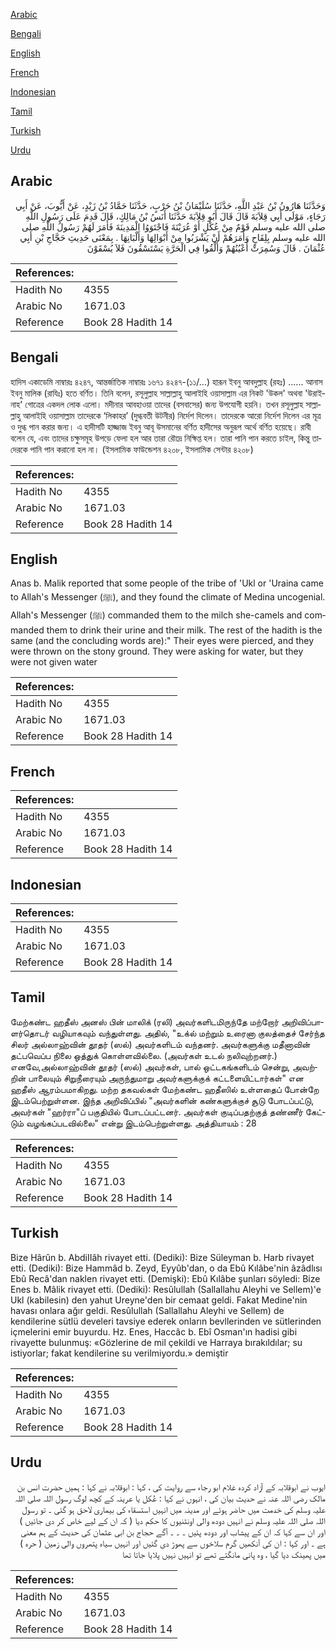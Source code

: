 [Arabic](#arabic)

[Bengali](#bengali)

[English](#english)

[French](#french)

[Indonesian](#indonesian)

[Tamil](#tamil)

[Turkish](#turkish)

[Urdu](#urdu)

## Arabic


<div dir="rtl" lang="ar" style={{fontSize:'larger',backgroundColor:'#f8f9fa',padding:20}}>
وَحَدَّثَنَا هَارُونُ بْنُ عَبْدِ اللَّهِ، حَدَّثَنَا سُلَيْمَانُ بْنُ حَرْبٍ، حَدَّثَنَا حَمَّادُ بْنُ زَيْدٍ، عَنْ أَيُّوبَ، عَنْ أَبِي رَجَاءٍ، مَوْلَى أَبِي قِلاَبَةَ قَالَ قَالَ أَبُو قِلاَبَةَ حَدَّثَنَا أَنَسُ بْنُ مَالِكٍ، قَالَ قَدِمَ عَلَى رَسُولِ اللَّهِ صلى الله عليه وسلم قَوْمٌ مِنْ عُكْلٍ أَوْ عُرَيْنَةَ فَاجْتَوَوُا الْمَدِينَةَ فَأَمَرَ لَهُمْ رَسُولُ اللَّهِ صلى الله عليه وسلم بِلِقَاحٍ وَأَمَرَهُمْ أَنْ يَشْرَبُوا مِنْ أَبْوَالِهَا وَأَلْبَانِهَا ‏.‏ بِمَعْنَى حَدِيثِ حَجَّاجِ بْنِ أَبِي عُثْمَانَ ‏.‏ قَالَ وَسُمِرَتْ أَعْيُنُهُمْ وَأُلْقُوا فِي الْحَرَّةِ يَسْتَسْقُونَ فَلاَ يُسْقَوْنَ
</div>
<div style={{backgroundColor:'#f8f9fa',padding:20, marginBottom: 10}}><table> <thead> <tr> <th>References:</th> <th></th> </tr> </thead> <tbody><tr><td>Hadith No</td><td>4355</td></tr><tr><td>Arabic No</td><td>1671.03</td></tr><tr><td>Reference</td><td>Book 28 Hadith 14</td></tr></tbody></table></div>

## Bengali


<div dir="ltr" lang="bn" style={{fontSize:'larger',backgroundColor:'#f8f9fa',padding:20}}>
হাদিস একাডেমি নাম্বারঃ ৪২৪৭, আন্তর্জাতিক নাম্বারঃ ১৬৭১ ৪২৪৭-(১১/...) হারূন ইবনু আবদুল্লাহ (রহঃ) ...... আনাস ইবনু মালিক (রাযিঃ) হতে বর্ণিত। তিনি বলেন, রসূলুল্লাহ সাল্লাল্লাহু আলাইহি ওয়াসাল্লাম এর নিকট 'উকল' অথবা 'উরাইনাহ' গোত্রের একদল লোক এলো। মদীনার আবহাওয়া তাদের (বসবাসের) জন্য উপযোগী হয়নি। তখন রসূলুল্লাহ সাল্লাল্লাহু আলাইহি ওয়াসাল্লাম তাদেরকে ‘লিকাহর’ (দুগ্ধবতী উটনীর) নির্দেশ দিলেন। তাদেরকে আরো নির্দেশ দিলেন এর মূত্র ও দুগ্ধ পান করার জন্য। এ হাদীসটি হাজ্জাজ ইবনু আবূ উসমানের বর্ণিত হাদীসের অনুরূপ অর্থে বর্ণিত হয়েছে। রাবী বলেন যে, এবং তাদের চক্ষুসমূহ উপড়ে ফেলা হল আর তারা রৌদ্রে নিক্ষিপ্ত হল। তারা পানি পান করতে চাইল, কিন্তু তাদেরকে পানি পান করানো হল না। (ইসলামিক ফাউন্ডেশন ৪২০৮, ইসলামিক সেন্টার ৪২০৮)
</div>
<div style={{backgroundColor:'#f8f9fa',padding:20, marginBottom: 10}}><table> <thead> <tr> <th>References:</th> <th></th> </tr> </thead> <tbody><tr><td>Hadith No</td><td>4355</td></tr><tr><td>Arabic No</td><td>1671.03</td></tr><tr><td>Reference</td><td>Book 28 Hadith 14</td></tr></tbody></table></div>

## English


<div dir="ltr" lang="en" style={{fontSize:'larger',backgroundColor:'#f8f9fa',padding:20}}>
Anas b. Malik reported that some people of the tribe of 'Ukl or 'Uraina came to Allah's Messenger (ﷺ), and they found the climate of Medina uncogenial. Allah's Messenger (ﷺ) commanded them to the milch she-camels and commanded them to drink their urine and their milk. The rest of the hadith is the same (and the concluding words are):" Their eyes were pierced, and they were thrown on the stony ground. They were asking for water, but they were not given water
</div>
<div style={{backgroundColor:'#f8f9fa',padding:20, marginBottom: 10}}><table> <thead> <tr> <th>References:</th> <th></th> </tr> </thead> <tbody><tr><td>Hadith No</td><td>4355</td></tr><tr><td>Arabic No</td><td>1671.03</td></tr><tr><td>Reference</td><td>Book 28 Hadith 14</td></tr></tbody></table></div>

## French


<div dir="ltr" lang="fr" style={{fontSize:'larger',backgroundColor:'#f8f9fa',padding:20}}>

</div>
<div style={{backgroundColor:'#f8f9fa',padding:20, marginBottom: 10}}><table> <thead> <tr> <th>References:</th> <th></th> </tr> </thead> <tbody><tr><td>Hadith No</td><td>4355</td></tr><tr><td>Arabic No</td><td>1671.03</td></tr><tr><td>Reference</td><td>Book 28 Hadith 14</td></tr></tbody></table></div>

## Indonesian


<div dir="ltr" lang="id" style={{fontSize:'larger',backgroundColor:'#f8f9fa',padding:20}}>

</div>
<div style={{backgroundColor:'#f8f9fa',padding:20, marginBottom: 10}}><table> <thead> <tr> <th>References:</th> <th></th> </tr> </thead> <tbody><tr><td>Hadith No</td><td>4355</td></tr><tr><td>Arabic No</td><td>1671.03</td></tr><tr><td>Reference</td><td>Book 28 Hadith 14</td></tr></tbody></table></div>

## Tamil


<div dir="ltr" lang="ta" style={{fontSize:'larger',backgroundColor:'#f8f9fa',padding:20}}>
மேற்கண்ட ஹதீஸ் அனஸ் பின் மாலிக் (ரலி) அவர்களிடமிருந்தே மற்றோர் அறிவிப்பாளர்தொடர் வழியாகவும் வந்துள்ளது. அதில், "உக்ல் மற்றும் உரைனா குலத்தைச் சேர்ந்த சிலர் அல்லாஹ்வின் தூதர் (ஸல்) அவர்களிடம் வந்தனர். அவர்களுக்கு மதீனாவின் தட்பவெப்ப நிலை ஒத்துக் கொள்ளவில்லை. (அவர்கள் உடல் நலிவுற்றனர்.) எனவே,அல்லாஹ்வின் தூதர் (ஸல்) அவர்கள், பால் ஒட்டகங்களிடம் சென்று, அவற்றின் பாலையும் சிறுநீரையும் அருந்துமாறு அவர்களுக்குக் கட்டளையிட்டார்கள்" என ஹதீஸ் ஆரம்பமாகிறது. மற்ற தகவல்கள் மேற்கண்ட ஹதீஸில் உள்ளதைப் போன்றே இடம்பெற்றுள்ளன. இந்த அறிவிப்பில் "அவர்களின் கண்களுக்குச் சூடு போடப்பட்டு, அவர்கள் "ஹர்ரா"ப் பகுதியில் போடப்பட்டனர். அவர்கள் குடிப்பதற்குத் தண்ணீர் கேட்டும் வழங்கப்படவில்லை" என்று இடம்பெற்றுள்ளது. அத்தியாயம் : 28
</div>
<div style={{backgroundColor:'#f8f9fa',padding:20, marginBottom: 10}}><table> <thead> <tr> <th>References:</th> <th></th> </tr> </thead> <tbody><tr><td>Hadith No</td><td>4355</td></tr><tr><td>Arabic No</td><td>1671.03</td></tr><tr><td>Reference</td><td>Book 28 Hadith 14</td></tr></tbody></table></div>

## Turkish


<div dir="ltr" lang="tr" style={{fontSize:'larger',backgroundColor:'#f8f9fa',padding:20}}>
Bize Hârûn b. AbdiIIâh rivayet etti. (Dediki): Bize Süleyman b. Harb rivayet etti. (Dediki): Bize Hammâd b. Zeyd, Eyyûb'dan, o da Ebû Kılâbe'nin âzâdlısı Ebû Recâ'dan naklen rivayet etti. (Demişki): Ebû Kılâbe şunları söyledi: Bize Enes b. Mâlik rivayet etti. (Dediki): Resûlullah (Sallallahu Aleyhi ve Sellem)'e Ukl (kabilesin) den yahut Ureyne'den bir cemaat geldi. Fakat Medine'nin havası onlara ağır geldi. Resûlullah (Sallallahu Aleyhi ve Sellem) de kendilerine sütlü develeri tavsiye ederek onların bevllerinden ve sütlerinden içmelerini emir buyurdu. Hz. Enes, Haccâc b. Ebî Osman'ın hadisi gibi rivayette bulunmuş: «Gözlerine de mil çekildi ve Harraya bırakıldılar; su istiyorlar; fakat kendilerine su verilmiyordu.» demiştir
</div>
<div style={{backgroundColor:'#f8f9fa',padding:20, marginBottom: 10}}><table> <thead> <tr> <th>References:</th> <th></th> </tr> </thead> <tbody><tr><td>Hadith No</td><td>4355</td></tr><tr><td>Arabic No</td><td>1671.03</td></tr><tr><td>Reference</td><td>Book 28 Hadith 14</td></tr></tbody></table></div>

## Urdu


<div dir="rtl" lang="ur" style={{fontSize:'larger',backgroundColor:'#f8f9fa',padding:20}}>
ایوب نے ابوقلابہ کے آزاد کردہ غلام ابو رجاء سے روایت کی ، کہا : ابوقلابہ نے کہا : ہمیں حضرت انس بن مالک رضی اللہ عنہ نے حدیث بیان کی ، انہوں نے کہا : عُکل یا عرینہ کے کچھ لوگ رسول اللہ صلی اللہ علیہ وسلم کی خدمت میں حاضر ہوئے اور مدینہ میں انہیں استسقاء کی بیماری لاحق ہو گئی ۔ تو رسول اللہ صلی اللہ علیہ وسلم نے انہیں دودھ والی اونٹنیوں کا حکم دیا ( کہ ان کے لیے خاص کر دی جائیں ) اور ان سے کہا کہ ان کے پیشاب اور دودھ پئیں ۔ ۔ ۔ آگے حجاج بن ابی عثمان کی حدیث کے ہم معنی ہے ۔ اور کہا : ان کی آنکھیں گرم سلاخوں سے پھوڑ دی گئیں اور انہیں سیاہ پتھروں والی زمین ( حرہ ) میں پھینک دیا گیا ، وہ پانی مانگتے تھے تو انہیں نہیں پلایا جاتا تھا
</div>
<div style={{backgroundColor:'#f8f9fa',padding:20, marginBottom: 10}}><table> <thead> <tr> <th>References:</th> <th></th> </tr> </thead> <tbody><tr><td>Hadith No</td><td>4355</td></tr><tr><td>Arabic No</td><td>1671.03</td></tr><tr><td>Reference</td><td>Book 28 Hadith 14</td></tr></tbody></table></div>